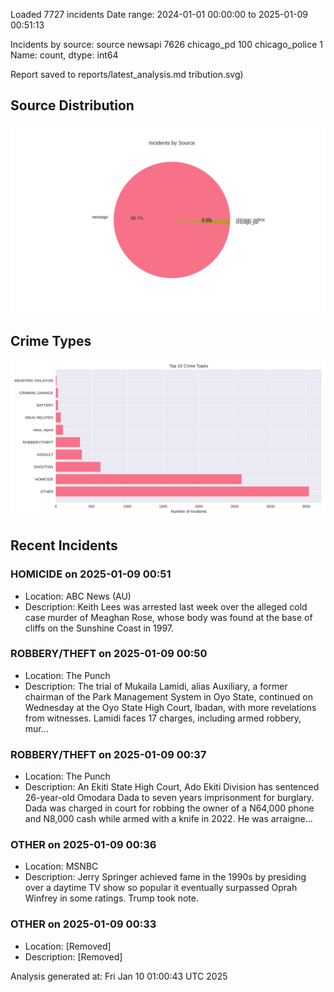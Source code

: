 
Loaded 7727 incidents
Date range: 2024-01-01 00:00:00 to 2025-01-09 00:51:13

Incidents by source:
source
newsapi           7626
chicago_pd         100
chicago_police       1
Name: count, dtype: int64

Report saved to reports/latest_analysis.md
tribution.svg)

## Source Distribution
![Source Distribution](images/source_distribution.svg)

## Crime Types
![Crime Types](images/crime_types.svg)

## Recent Incidents

### HOMICIDE on 2025-01-09 00:51
- Location: ABC News (AU)
- Description: Keith Lees was arrested last week over the alleged cold case murder of Meaghan Rose, whose body was found at the base of cliffs on the Sunshine Coast in 1997.


### ROBBERY/THEFT on 2025-01-09 00:50
- Location: The Punch
- Description: The trial of Mukaila Lamidi, alias Auxiliary, a former chairman of the Park Management System in Oyo State, continued on Wednesday at the Oyo State High Court, Ibadan, with more revelations from witnesses. Lamidi faces 17 charges, including armed robbery, mur…


### ROBBERY/THEFT on 2025-01-09 00:37
- Location: The Punch
- Description: An Ekiti State High Court, Ado Ekiti Division has sentenced 26-year-old Omodara Dada to seven years imprisonment for burglary. Dada was charged in court for robbing the owner of a N64,000 phone and N8,000 cash while armed with a knife in 2022. He was arraigne…


### OTHER on 2025-01-09 00:36
- Location: MSNBC
- Description: Jerry Springer achieved fame in the 1990s by presiding over a daytime TV show so popular it eventually surpassed Oprah Winfrey in some ratings. Trump took note.


### OTHER on 2025-01-09 00:33
- Location: [Removed]
- Description: [Removed]

Analysis generated at: Fri Jan 10 01:00:43 UTC 2025
